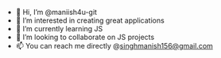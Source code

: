 - 👋 Hi, I’m @maniish4u-git
- 👀 I’m interested in creating great applications
- 🌱 I’m currently learning JS
- 💞️ I’m looking to collaborate on JS projects
- 📫 You can reach me directly @singhmanish156@gmail.com

<!---
maniish4u-git/maniish4u-git is a ✨ special ✨ repository because its `README.md` (this file) appears on your GitHub profile.
You can click the Preview link to take a look at your changes.
--->
